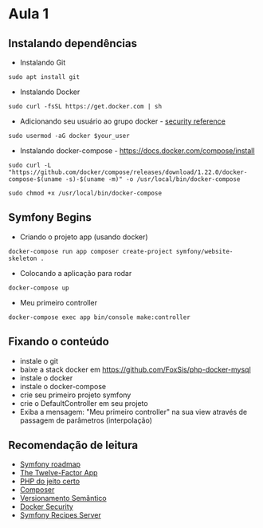 # Aula 1

## Instalando dependências

- Instalando Git
```
sudo apt install git
```

- Instalando Docker
```
sudo curl -fsSL https://get.docker.com | sh
```

- Adicionando seu usuário ao grupo docker - [security reference](https://docs.docker.com/engine/security/security/#docker-daemon-attack-surface)
```
sudo usermod -aG docker $your_user
```

- Instalando docker-compose - https://docs.docker.com/compose/install
```
sudo curl -L "https://github.com/docker/compose/releases/download/1.22.0/docker-compose-$(uname -s)-$(uname -m)" -o /usr/local/bin/docker-compose
```

```
sudo chmod +x /usr/local/bin/docker-compose
```

## Symfony Begins

- Criando o projeto app (usando docker)
```
docker-compose run app composer create-project symfony/website-skeleton .
```

- Colocando a aplicação para rodar
```
docker-compose up
```

- Meu primeiro controller
```
docker-compose exec app bin/console make:controller
```

## Fixando o conteúdo

- instale o git
- baixe a stack docker em <https://github.com/FoxSis/php-docker-mysql>
- instale o docker
- instale o docker-compose
- crie seu primeiro projeto symfony
- crie o DefaultController em seu projeto
- Exiba a mensagem: "Meu primeiro controller" na sua view através de passagem de parâmetros (interpolação)

## Recomendação de leitura
- [Symfony roadmap](https://symfony.com/roadmap)
- [The Twelve-Factor App](https://12factor.net/pt_br/)
- [PHP do jeito certo](http://br.phptherightway.com/)
- [Composer](https://getcomposer.org/)
- [Versionamento Semântico](https://semver.org/lang/pt-BR/)
- [Docker Security](https://docs.docker.com/engine/security/security/)
- [Symfony Recipes Server](https://symfony.sh/)